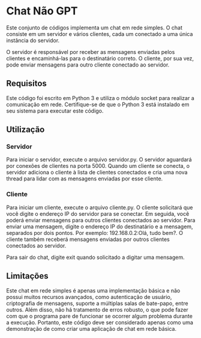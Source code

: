 # Chat Não GPT
Este conjunto de códigos implementa um chat em rede simples. O chat consiste em um servidor e vários clientes, cada um conectado a uma única instância do servidor.

O servidor é responsável por receber as mensagens enviadas pelos clientes e encaminhá-las para o destinatário correto. O cliente, por sua vez, pode enviar mensagens para outro cliente conectado ao servidor.

## Requisitos
Este código foi escrito em Python 3 e utiliza o módulo socket para realizar a comunicação em rede. Certifique-se de que o Python 3 está instalado em seu sistema para executar este código.

## Utilização
###  Servidor
Para iniciar o servidor, execute o arquivo servidor.py. O servidor aguardará por conexões de clientes na porta 5000. Quando um cliente se conecta, o servidor adiciona o cliente à lista de clientes conectados e cria uma nova thread para lidar com as mensagens enviadas por esse cliente.

### Cliente
Para iniciar um cliente, execute o arquivo cliente.py. O cliente solicitará que você digite o endereço IP do servidor para se conectar. Em seguida, você poderá enviar mensagens para outros clientes conectados ao servidor. Para enviar uma mensagem, digite o endereço IP do destinatário e a mensagem, separados por dois pontos. Por exemplo: 192.168.0.2:Olá, tudo bem?. O cliente também receberá mensagens enviadas por outros clientes conectados ao servidor.

Para sair do chat, digite exit quando solicitado a digitar uma mensagem.

## Limitações
Este chat em rede simples é apenas uma implementação básica e não possui muitos recursos avançados, como autenticação de usuário, criptografia de mensagens, suporte a múltiplas salas de bate-papo, entre outros. Além disso, não há tratamento de erros robusto, o que pode fazer com que o programa pare de funcionar se ocorrer algum problema durante a execução. Portanto, este código deve ser considerado apenas como uma demonstração de como criar uma aplicação de chat em rede básica.
